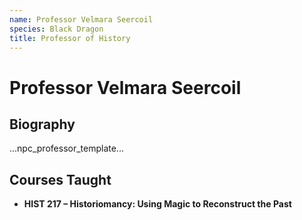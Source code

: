 ```yaml
---
name: Professor Velmara Seercoil
species: Black Dragon
title: Professor of History
---
```


# Professor Velmara Seercoil

## Biography
...npc_professor_template...

## Courses Taught
- **HIST 217 – Historiomancy: Using Magic to Reconstruct the Past**
